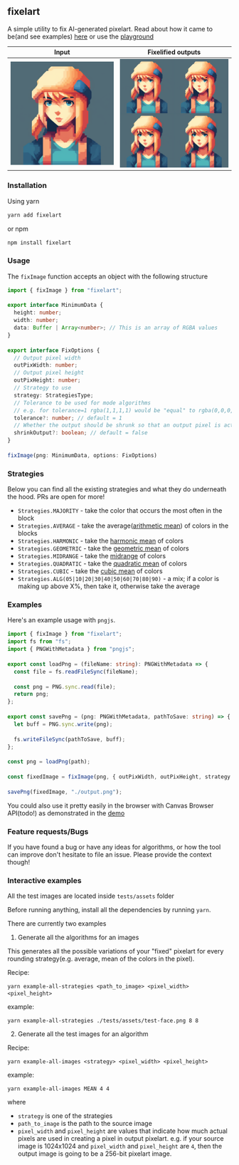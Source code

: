 ## fixelart

A simple utility to fix AI-generated pixelart. Read about how it came to be(and see examples) [here](https://szymon.codes/blog/fixing-ai-pixelart) or use the [playground](https:/szymon.codes/fixelart-playground)

|                                Input                                 |                                 Fixelified outputs                       |
| :------------------------------------------------------------------: | :------------------------------------------------------------------: |
| <img src="https://github.com/golota60/fixelart/blob/master/tests/assets/test-face.png" width="400"> | <img src="https://github.com/golota60/fixelart/blob/master/assets/images-preview4.png" width="400"> |
  
### Installation

Using yarn

```ts
yarn add fixelart
```

or npm

```ts
npm install fixelart
```

### Usage

The `fixImage` function accepts an object with the following structure

```ts
import { fixImage } from "fixelart";

export interface MinimumData {
  height: number;
  width: number;
  data: Buffer | Array<number>; // This is an array of RGBA values
}

export interface FixOptions {
  // Output pixel width
  outPixWidth: number;
  // Output pixel height
  outPixHeight: number;
  // Strategy to use
  strategy: StrategiesType;
  // Tolerance to be used for mode algorithms
  // e.g. for tolerance=1 rgba(1,1,1,1) would be "equal" to rgba(0,0,0,0) and rgba(2,2,2,2)
  tolerance?: number; // default = 1
  // Whether the output should be shrunk so that an output pixel is actually a pixel
  shrinkOutput?: boolean; // default = false
}

fixImage(png: MinimumData, options: FixOptions)
```

### Strategies

Below you can find all the existing strategies and what they do underneath the hood. PRs are open for more!

- `Strategies.MAJORITY` - take the color that occurs the most often in the block
- `Strategies.AVERAGE` - take the average([arithmetic mean](https://en.wikipedia.org/wiki/Arithmetic_mean)) of colors in the blocks
- `Strategies.HARMONIC` - take the [harmonic mean](https://en.wikipedia.org/wiki/Harmonic_mean) of colors
- `Strategies.GEOMETRIC` - take the [geometric mean](https://en.wikipedia.org/wiki/Geometric_mean) of colors
- `Strategies.MIDRANGE` - take the [midrange](https://en.wikipedia.org/wiki/Mid-range) of colors
- `Strategies.QUADRATIC` - take the [quadratic mean](https://en.wikipedia.org/wiki/Root_mean_square) of colors
- `Strategies.CUBIC` - take the [cubic mean](https://en.wikipedia.org/wiki/Cubic_mean) of colors
- `Strategies.ALG(05|10|20|30|40|50|60|70|80|90)` - a mix; if a color is making up above X%, then take it, otherwise take the average

### Examples

Here's an example usage with `pngjs`.

```ts
import { fixImage } from "fixelart";
import fs from "fs";
import { PNGWithMetadata } from "pngjs";

export const loadPng = (fileName: string): PNGWithMetadata => {
  const file = fs.readFileSync(fileName);

  const png = PNG.sync.read(file);
  return png;
};

export const savePng = (png: PNGWithMetadata, pathToSave: string) => {
  let buff = PNG.sync.write(png);

  fs.writeFileSync(pathToSave, buff);
};

const png = loadPng(path);

const fixedImage = fixImage(png, { outPixWidth, outPixHeight, strategy });

savePng(fixedImage, "./output.png");
```

You could also use it pretty easily in the browser with Canvas Browser API(todo!) as demonstrated in the [demo](szymon.codes/fixelart-playground)

### Feature requests/Bugs

If you have found a bug or have any ideas for algorithms, or how the tool can improve don't hesitate to file an issue. Please provide the context though!

### Interactive examples

All the test images are located inside `tests/assets` folder

Before running anything, install all the dependencies by running `yarn`.

There are currently two examples

1. Generate all the algorithms for an images

This generates all the possible variations of your "fixed" pixelart for every rounding strategy(e.g. average, mean of the colors in the pixel).

Recipe:

```
yarn example-all-strategies <path_to_image> <pixel_width> <pixel_height>
```

example:

```
yarn example-all-strategies ./tests/assets/test-face.png 8 8
```

2. Generate all the test images for an algorithm

Recipe:

```
yarn example-all-images <strategy> <pixel_width> <pixel_height>
```

example:

```
yarn example-all-images MEAN 4 4
```

where

- `strategy` is one of the strategies
- `path_to_image` is the path to the source image
- `pixel_width` and `pixel_height` are values that indicate how much actual pixels are used in creating a pixel in output pixelart.
  e.g. if your source image is 1024x1024 and `pixel_width` and `pixel_height` are `4`, then the output image is going to be a 256-bit pixelart image.

